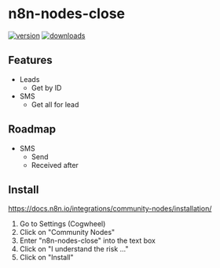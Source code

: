 # n8n-nodes-close

[![version](https://img.shields.io/npm/v/n8n-nodes-close.svg)](https://www.npmjs.org/package/n8n-nodes-close)
[![downloads](https://img.shields.io/npm/dt/n8n-nodes-close.svg)](https://www.npmjs.org/package/n8n-nodes-close)

## Features

- Leads
  - Get by ID
- SMS
  - Get all for lead

## Roadmap
- SMS
  - Send
  - Received after

## Install

https://docs.n8n.io/integrations/community-nodes/installation/

1. Go to Settings (Cogwheel)
2. Click on "Community Nodes"
3. Enter "n8n-nodes-close" into the text box
4. Click on "I understand the risk ..."
5. Click on "Install"
